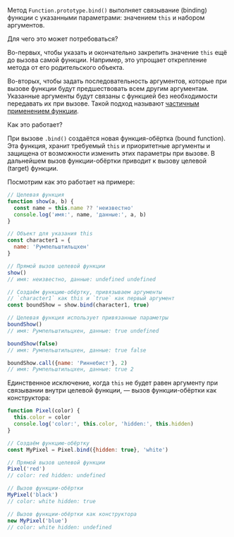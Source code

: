 Метод `Function.prototype.bind()` выполняет связывание (binding) функции с указанными параметрами: значением `this` и набором аргументов.

Для чего это может потребоваться?

Во-первых, чтобы указать и окончательно закрепить значение `this` ещё до вызова самой функции. Например, это упрощает открепление метода от его родительского объекта.

Во-вторых, чтобы задать последовательность аргументов, которые при вызове функции будут предшествовать всем другим аргументам. Указанные аргументы будут связаны с функцией без необходимости передавать их при вызове. Такой подход называют [частичным применением функции](/tools/fp/#chastichnoe-primenenie).

Как это работает?

При вызове `.bind()` создаётся новая функция-обёртка (bound function). Эта функция, хранит требуемый `this` и приоритетные аргументы и защищена от возможности изменить этих параметры при вызове. В дальнейшем вызов функции-обёртки приводит к вызову целевой (target) функции.

Посмотрим как это работает на примере:

```js
// Целевая функция
function show(a, b) {
  const name = this.name ?? 'неизвестно'
  console.log('имя:', name, 'данные:', a, b)
}

// Объект для указания this
const character1 = {
  name: 'Pумпельштильцхен'
}

// Прямой вызов целевой функции
show()
// имя: неизвестно, данные: undefined undefined

// Создаём функцию-обёртку, привязываем аргументы
// `character1` как this и `true` как первый аргумент
const boundShow = show.bind(character1, true)

// Целевая функция использует привязанные параметры
boundShow()
// имя: Pумпельштильцхен, данные: true undefined

boundShow(false)
// имя: Pумпельштильцхен, данные: true false

boundShow.call({name: 'Риннебист'}, 2)
// имя: Pумпельштильцхен, данные: true 2
```

Единственное исключение, когда `this` не будет равен аргументу при связывании внутри целевой функции, — вызов функции-обёртки как конструктора:

```js
function Pixel(color) {
  this.color = color
  console.log('color:', this.color, 'hidden:', this.hidden)
}

// Создаём функцию-обёртку
const MyPixel = Pixel.bind({hidden: true}, 'white')

// Прямой вызов целевой функции
Pixel('red')
// color: red hidden: undefined

// Вызов функции-обёртки
MyPixel('black')
// color: white hidden: true

// Вызов функции-обёртки как конструктора
new MyPixel('blue')
// color: white hidden: undefined
```
